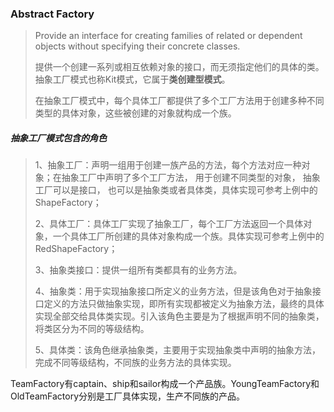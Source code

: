 ### Abstract Factory

> Provide an interface for creating families of related or dependent objects without specifying their concrete classes.
>
> 提供一个创建一系列或相互依赖对象的接口，而无须指定他们的具体的类。抽象工厂模式也称Kit模式，它属于**类创建型模式**。
>
> 在抽象工厂模式中，每个具体工厂都提供了多个工厂方法用于创建多种不同类型的具体对象，这些被创建的对象就构成一个族。

##### 抽象工厂模式包含的角色

> 1、抽象工厂：声明一组用于创建一族产品的方法，每个方法对应一种对象；在抽象工厂中声明了多个工厂方法， 用于创建不同类型的对象， 抽象工厂可以是接口， 也可以是抽象类或者具体类，具体实现可参考上例中的ShapeFactory；
>
> 2、具体工厂：具体工厂实现了抽象工厂，每个工厂方法返回一个具体对象，一个具体工厂所创建的具体对象构成一个族。具体实现可参考上例中的RedShapeFactory；
>
> 3、抽象类接口：提供一组所有类都具有的业务方法。
>
> 4、抽象类：用于实现抽象接口所定义的业务方法，但是该角色对于抽象接口定义的方法只做抽象实现，即所有实现都被定义为抽象方法，最终的具体实现全部交给具体类实现。引入该角色主要是为了根据声明不同的抽象类，将类区分为不同的等级结构。
>
> 5、具体类：该角色继承抽象类，主要用于实现抽象类中声明的抽象方法，完成不同等级结构，不同族的业务方法的具体实现。

TeamFactory有captain、ship和sailor构成一个产品族。YoungTeamFactory和OldTeamFactory分别是工厂具体实现，生产不同族的产品。